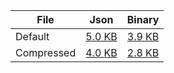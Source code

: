 ﻿| File | Json | Binary |
|------|------|--------|
| Default | [5.0 KB](v2/examples/ColumnOrganized/EquitiesByRegion/Default.json ':ignore') | [3.9 KB](v2/examples/ColumnOrganized/EquitiesByRegion/Default.bin ':ignore') |
| Compressed | [4.0 KB](v2/examples/ColumnOrganized/EquitiesByRegion/Compressed.json ':ignore') | [2.8 KB](v2/examples/ColumnOrganized/EquitiesByRegion/Compressed.bin ':ignore') |
